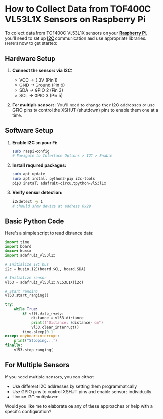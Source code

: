 # How to Collect Data from TOF400C VL53L1X Sensors on Raspberry Pi

To collect data from TOF400C VL53L1X sensors on your **[Raspberry Pi](../3d_scanner/rpi_4.md)**, you'll need to set up **[I2C](../3d_scanner/physical_communication_protocols/i2c.md)** communication and use appropriate libraries. Here's how to get started:

## Hardware Setup

1. **Connect the sensors via I2C:**
   - VCC → 3.3V (Pin 1)
   - GND → Ground (Pin 6)
   - SDA → GPIO 2 (Pin 3)
   - SCL → GPIO 3 (Pin 5)

2. **For multiple sensors:** You'll need to change their I2C addresses or use GPIO pins to control the XSHUT (shutdown) pins to enable them one at a time.

## Software Setup

1. **Enable I2C on your Pi:**
   ```bash
   sudo raspi-config
   # Navigate to Interface Options > I2C > Enable
   ```

2. **Install required packages:**
   ```bash
   sudo apt update
   sudo apt install python3-pip i2c-tools
   pip3 install adafruit-circuitpython-vl53l1x
   ```

3. **Verify sensor detection:**
   ```bash
   i2cdetect -y 1
   # Should show device at address 0x29
   ```

## Basic Python Code

Here's a simple script to read distance data:

```python
import time
import board
import busio
import adafruit_vl53l1x

# Initialize I2C bus
i2c = busio.I2C(board.SCL, board.SDA)

# Initialize sensor
vl53 = adafruit_vl53l1x.VL53L1X(i2c)

# Start ranging
vl53.start_ranging()

try:
    while True:
        if vl53.data_ready:
            distance = vl53.distance
            print(f"Distance: {distance} cm")
            vl53.clear_interrupt()
        time.sleep(0.1)
except KeyboardInterrupt:
    print("Stopping...")
finally:
    vl53.stop_ranging()
```

## For Multiple Sensors

If you need multiple sensors, you can either:
- Use different I2C addresses by setting them programmatically
- Use GPIO pins to control XSHUT pins and enable sensors individually
- Use an I2C multiplexer

Would you like me to elaborate on any of these approaches or help with a specific configuration?